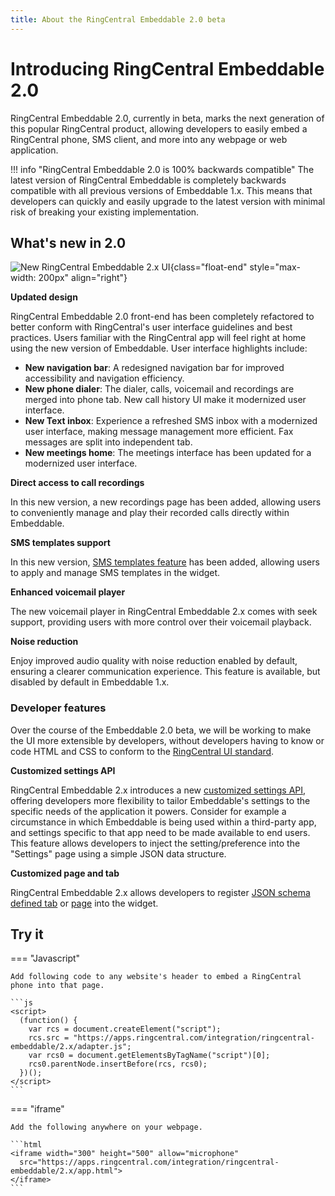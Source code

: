 ```yaml
---
title: About the RingCentral Embeddable 2.0 beta
---
```

# Introducing RingCentral Embeddable 2.0

RingCentral Embeddable 2.0, currently in beta, marks the next generation of this popular RingCentral product, allowing developers to easily embed a RingCentral phone, SMS client, and more into any webpage or web application. 

!!! info "RingCentral Embeddable 2.0 is 100% backwards compatible"
    The latest version of RingCentral Embeddable is completely backwards compatible with all previous versions of Embeddable 1.x. This means that developers can quickly and easily upgrade to the latest version with minimal risk of breaking your existing implementation.

## What's new in 2.0

![New RingCentral Embeddable 2.x UI](https://github.com/ringcentral/ringcentral-embeddable/assets/7036536/1bb439a0-0cd9-4c9a-b732-f08420607e20){class="float-end" style="max-width: 200px" align="right"}

**Updated design**

RingCentral Embeddable 2.0 front-end has been completely refactored to better conform with RingCentral's user interface guidelines and best practices. Users familiar with the RingCentral app will feel right at home using the new version of Embeddable. User interface highlights include:

* **New navigation bar**: A redesigned navigation bar for improved accessibility and navigation efficiency.
* **New phone dialer**: The dialer, calls, voicemail and recordings are merged into phone tab. New call history UI make it modernized user interface.
* **New Text inbox**: Experience a refreshed SMS inbox with a modernized user interface, making message management more efficient. Fax messages are split into independent tab.
* **New meetings home**: The meetings interface has been updated for a modernized user interface.

**Direct access to call recordings**

In this new version, a new recordings page has been added, allowing users to conveniently manage and play their recorded calls directly within Embeddable.

**SMS templates support**

In this new version, [SMS templates feature](./config/sms-template.md) has been added, allowing users to apply and manage SMS templates in the widget.

**Enhanced voicemail player** 

The new voicemail player in RingCentral Embeddable 2.x comes with seek support, providing users with more control over their voicemail playback.

**Noise reduction**

Enjoy improved audio quality with noise reduction enabled by default, ensuring a clearer communication experience. This feature is available, but disabled by default in Embeddable 1.x.

### Developer features

Over the course of the Embeddable 2.0 beta, we will be working to make the UI more extensible by developers, without developers having to know or code HTML and CSS to conform to the [RingCentral UI standard](https://ringcentral.github.io/juno/).

**Customized settings API**

RingCentral Embeddable 2.x introduces a new [customized settings API](./integration/custom-settings.md), offering developers more flexibility to tailor Embeddable's settings to the specific needs of the application it powers. Consider for example a circumstance in which Embeddable is being used within a third-party app, and settings specific to that app need to be made available to end users. This feature allows developers to inject the setting/preference into the "Settings" page using a simple JSON data structure. 

**Customized page and tab**

RingCentral Embeddable 2.x allows developers to register [JSON schema defined tab](./integration/custom-tab.md) or [page](./integration/custom-page.md) into the widget. 

## Try it

=== "Javascript"

    Add following code to any website's header to embed a RingCentral phone into that page. 

    ```js
    <script>
      (function() {
        var rcs = document.createElement("script");
        rcs.src = "https://apps.ringcentral.com/integration/ringcentral-embeddable/2.x/adapter.js";
        var rcs0 = document.getElementsByTagName("script")[0];
        rcs0.parentNode.insertBefore(rcs, rcs0);
      })();
    </script>
    ```

=== "iframe"

    Add the following anywhere on your webpage.

    ```html
    <iframe width="300" height="500" allow="microphone" 
      src="https://apps.ringcentral.com/integration/ringcentral-embeddable/2.x/app.html">
    </iframe>
    ```

